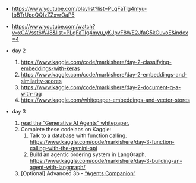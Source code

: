 * https://www.youtube.com/playlist?list=PLqFaTIg4myu-lbBTrUpoQQIzZZxvrOaP5
* https://www.youtube.com/watch?v=xCAVsst6WJ8&list=PLqFaTIg4myu_yKJpvF8WE2JfaG5kGuvoE&index=4

* day 2
  1. https://www.kaggle.com/code/markishere/day-2-classifying-embeddings-with-keras
  1. https://www.kaggle.com/code/markishere/day-2-embeddings-and-similarity-scores
  1. https://www.kaggle.com/code/markishere/day-2-document-q-a-with-rag
  1. https://www.kaggle.com/whitepaper-embeddings-and-vector-stores

* day 3
  1. <a href="https://www.kaggle.com/whitepaper-agents">read the “Generative AI Agents” whitepaper.</a>
  1. Complete these codelabs on Kaggle:
      1. Talk to a database with function calling. https://www.kaggle.com/code/markishere/day-3-function-calling-with-the-gemini-api
      1. Build an agentic ordering system in LangGraph. https://www.kaggle.com/code/markishere/day-3-building-an-agent-with-langgraph/
  2. [Optional] Advanced 3b - <a href="https://www.kaggle.com/whitepaper-agent-companion">“Agents Companion”</a>
  
  
